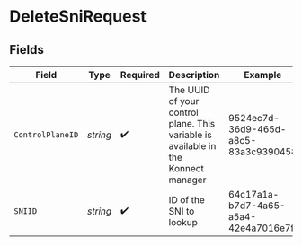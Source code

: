 # DeleteSniRequest


## Fields

| Field                                                                             | Type                                                                              | Required                                                                          | Description                                                                       | Example                                                                           |
| --------------------------------------------------------------------------------- | --------------------------------------------------------------------------------- | --------------------------------------------------------------------------------- | --------------------------------------------------------------------------------- | --------------------------------------------------------------------------------- |
| `ControlPlaneID`                                                                  | *string*                                                                          | :heavy_check_mark:                                                                | The UUID of your control plane. This variable is available in the Konnect manager | 9524ec7d-36d9-465d-a8c5-83a3c9390458                                              |
| `SNIID`                                                                           | *string*                                                                          | :heavy_check_mark:                                                                | ID of the SNI to lookup                                                           | 64c17a1a-b7d7-4a65-a5a4-42e4a7016e7f                                              |